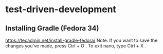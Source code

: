 # test-driven-development

## Installing Gradle (Fedora 34)

https://tecadmin.net/install-gradle-fedora/
Note: If you want to save the changes you've made, press Ctrl + O . To exit nano, type Ctrl + X .
